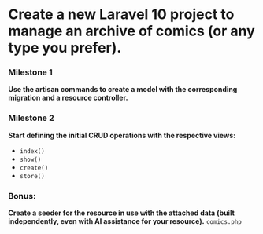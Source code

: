 # Create a new Laravel 10 project to manage an archive of comics (or any type you prefer).

### Milestone 1
**Use the artisan commands to create a model with the corresponding migration and a resource controller.**

### Milestone 2
**Start defining the initial CRUD operations with the respective views:**
- `index()`
- `show()`
- `create()`
- `store()`

### Bonus:
**Create a seeder for the resource in use with the attached data (built independently, even with AI assistance for your resource).**
`comics.php`
